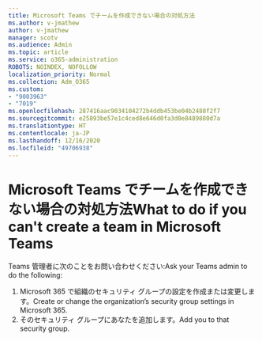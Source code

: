 ```yaml
---
title: Microsoft Teams でチームを作成できない場合の対処方法
ms.author: v-jmathew
author: v-jmathew
manager: scotv
ms.audience: Admin
ms.topic: article
ms.service: o365-administration
ROBOTS: NOINDEX, NOFOLLOW
localization_priority: Normal
ms.collection: Adm_O365
ms.custom:
- "9003963"
- "7019"
ms.openlocfilehash: 287416aac9034104272b4ddb453be04b2488f2f7
ms.sourcegitcommit: e25893be57e1c4ced8e646d0fa3d0e8489880d7a
ms.translationtype: HT
ms.contentlocale: ja-JP
ms.lasthandoff: 12/16/2020
ms.locfileid: "49706938"
---
```

# <a name="what-to-do-if-you-cant-create-a-team-in-microsoft-teams"></a><span data-ttu-id="ca386-102">Microsoft Teams でチームを作成できない場合の対処方法</span><span class="sxs-lookup"><span data-stu-id="ca386-102">What to do if you can't create a team in Microsoft Teams</span></span>

<span data-ttu-id="ca386-103">Teams 管理者に次のことをお問い合わせください:</span><span class="sxs-lookup"><span data-stu-id="ca386-103">Ask your Teams admin to do the following:</span></span>

1. <span data-ttu-id="ca386-104">Microsoft 365 で組織のセキュリティ グループの設定を作成または変更します。</span><span class="sxs-lookup"><span data-stu-id="ca386-104">Create or change the organization’s security group settings in Microsoft 365.</span></span>
2. <span data-ttu-id="ca386-105">そのセキュリティ グループにあなたを追加します。</span><span class="sxs-lookup"><span data-stu-id="ca386-105">Add you to that security group.</span></span>
